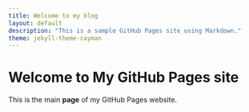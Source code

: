 ```yaml
---
title: Welcome to my blog
layout: default
description: "This is a sample GitHub Pages site using Markdown."
theme: jekyll-theme-cayman
---
```


# Welcome to My GitHub Pages site

This is the main **page** of my GitHub Pages website.

